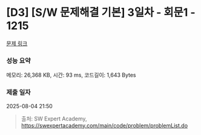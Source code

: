 # [D3] [S/W 문제해결 기본] 3일차 - 회문1 - 1215 

[문제 링크](https://swexpertacademy.com/main/code/problem/problemDetail.do?contestProbId=AV14QpAaAAwCFAYi) 

### 성능 요약

메모리: 26,368 KB, 시간: 93 ms, 코드길이: 1,643 Bytes

### 제출 일자

2025-08-04 21:50



> 출처: SW Expert Academy, https://swexpertacademy.com/main/code/problem/problemList.do